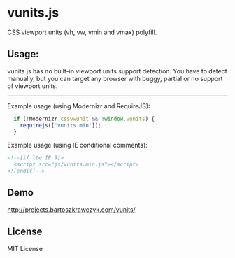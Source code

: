 vunits.js
===================
CSS viewport units (vh, vw, vmin and vmax) polyfill.

## Usage:
vunits.js has no built-in viewport units support detection. You have to detect manually, but you can target any browser with buggy, partial or no support of viewport units.    
- - -
Example usage (using Modernizr and RequireJS):
```js
  if (!Modernizr.cssvwunit && !window.vunits) {
    requirejs(['vunits.min']);
  }
```  
Example usage (using IE conditional comments):
```html
<!--[if lte IE 9]>
  <script src="js/vunits.min.js"></script>
<![endif]-->
```

## Demo
http://projects.bartoszkrawczyk.com/vunits/

## License
MIT License
